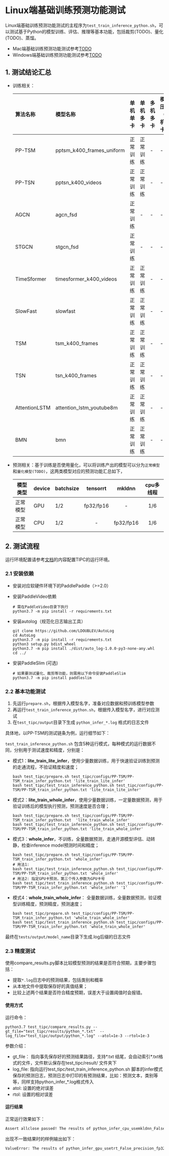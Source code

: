 # Linux端基础训练预测功能测试

Linux端基础训练预测功能测试的主程序为`test_train_inference_python.sh`，可以测试基于Python的模型训练、评估、推理等基本功能，包括裁剪(TODO)、量化(TODO)、蒸馏。

- Mac端基础训练预测功能测试参考[TODO]()
- Windows端基础训练预测功能测试参考[TODO]()

## 1. 测试结论汇总

- 训练相关：

    | 算法名称 | 模型名称 | 单机单卡 | 单机多卡 | 多机多卡 | 模型压缩（单机多卡） |
    |  :----  |   :----  |    :----  |  :----   |  :----   |  :----   |
    |  PP-TSM  | pptsm_k400_frames_uniform | 正常训练 | 正常训练 | - | - |
    |  PP-TSN  | pptsn_k400_videos | 正常训练 | 正常训练 | - | - |
    |  AGCN  | agcn_fsd | 正常训练 | - | - | - |
    |  STGCN  | stgcn_fsd | 正常训练 | - | - | - |
    |  TimeSformer  | timesformer_k400_videos | 正常训练 | 正常训练 | - | - |
    |  SlowFast  | slowfast | 正常训练 | 正常训练 | - | - |
    |  TSM  | tsm_k400_frames | 正常训练 | 正常训练 | - | - |
    |  TSN  | tsn_k400_frames | 正常训练 | 正常训练 | - | - |
    |  AttentionLSTM  | attention_lstm_youtube8m | 正常训练 | 正常训练 | - | - |
    |  BMN  | bmn | 正常训练 | 正常训练 | - | - |


- 预测相关：基于训练是否使用量化，可以将训练产出的模型可以分为`正常模型`和`量化模型(TODO)`，这两类模型对应的预测功能汇总如下，

    | 模型类型 |device | batchsize | tensorrt | mkldnn | cpu多线程 |
    |  ----   |  ---- |   ----   |  :----:  |   :----:   |  :----:  |
    | 正常模型 | GPU | 1/2 | fp32/fp16 | - | 1/6 |
    | 正常模型 | CPU | 1/2 | - | fp32/fp16 | 1/6 |


## 2. 测试流程

运行环境配置请参考[文档](./install.md)的内容配置TIPC的运行环境。

### 2.1 安装依赖
- 安装对应软硬件环境下的PaddlePaddle（>=2.0）

- 安装PaddleVideo依赖
    ```
    # 需在PaddleVideo目录下执行
    python3.7 -m pip install -r requirements.txt
    ```
- 安装autolog（规范化日志输出工具）
    ```
    git clone https://github.com/LDOUBLEV/AutoLog
    cd AutoLog
    python3.7 -m pip install -r requirements.txt
    python3 setup.py bdist_wheel
    python3.7 -m pip install ./dist/auto_log-1.0.0-py3-none-any.whl
    cd ../
    ```
- 安装PaddleSlim (可选)
   ```
   # 如果要测试量化、裁剪等功能，则需用以下命令安装PaddleSlim
   python3.7 -m pip install paddleslim
   ```


### 2.2 基本功能测试
1. 先运行`prepare.sh`，根据传入模型名字，准备对应数据和预训练模型参数
2. 再运行`test_train_inference_python.sh`，根据传入模型名字，进行对应测试
3. 在`test_tipc/output`目录下生成 `python_infer_*.log` 格式的日志文件

具体地，以PP-TSM的测试链条为例，运行细节如下：

`test_train_inference_python.sh` 包含5种运行模式，每种模式的运行数据不同，分别用于测试速度和精度，分别是：

- 模式1：**lite_train_lite_infer**，使用少量数据训练，用于快速验证训练到预测的走通流程，不验证精度和速度；
    ```shell
    bash test_tipc/prepare.sh test_tipc/configs/PP-TSM/PP-TSM_train_infer_python.txt 'lite_train_lite_infer'
    bash test_tipc/test_train_inference_python.sh test_tipc/configs/PP-TSM/PP-TSM_train_infer_python.txt 'lite_train_lite_infer'
    ```

- 模式2：**lite_train_whole_infer**，使用少量数据训练，一定量数据预测，用于验证训练后的模型执行预测，预测速度是否合理；
    ```shell
    bash test_tipc/prepare.sh test_tipc/configs/PP-TSM/PP-TSM_train_infer_python.txt  'lite_train_whole_infer'
    bash test_tipc/test_train_inference_python.sh test_tipc/configs/PP-TSM/PP-TSM_train_infer_python.txt 'lite_train_whole_infer'
    ```

- 模式3：**whole_infer**，不训练，全量数据预测，走通开源模型评估、动转静，检查inference model预测时间和精度；
    ```shell
    bash test_tipc/prepare.sh test_tipc/configs/PP-TSM/PP-TSM_train_infer_python.txt 'whole_infer'
    # 用法1:
    bash test_tipc/test_train_inference_python.sh test_tipc/configs/PP-TSM/PP-TSM_train_infer_python.txt 'whole_infer'
    # 用法2: 指定GPU卡预测，第三个传入参数为GPU卡号
    bash test_tipc/test_train_inference_python.sh test_tipc/configs/PP-TSM/PP-TSM_train_infer_python.txt 'whole_infer' '1'
    ```

- 模式4：**whole_train_whole_infer**： 全量数据训练，全量数据预测，验证模型训练精度，预测精度，预测速度；
    ```shell
    bash test_tipc/prepare.sh test_tipc/configs/PP-TSM/PP-TSM_train_infer_python.txt 'whole_train_whole_infer'
    bash test_tipc/test_train_inference_python.sh test_tipc/configs/PP-TSM/PP-TSM_train_infer_python.txt 'whole_train_whole_infer'
    ```


最终在`tests/output/model_name`目录下生成.log后缀的日志文件


### 2.3 精度测试

使用compare_results.py脚本比较模型预测的结果是否符合预期，主要步骤包括：
- 提取`*.log`日志中的预测结果，包括类别和概率
- 从本地文件中提取保存好的真值结果；
- 比较上述两个结果是否符合精度预期，误差大于设置阈值时会报错。

#### 使用方式
运行命令：
```shell
python3.7 test_tipc/compare_results.py --gt_file="test_tipc/results/python_*.txt"  --log_file="test_tipc/output/python_*.log" --atol=1e-3 --rtol=1e-3
```

参数介绍：
- gt_file： 指向事先保存好的预测结果路径，支持*.txt 结尾，会自动索引*.txt格式的文件，文件默认保存在test_tipc/result/ 文件夹下
- log_file: 指向运行test_tipc/test_train_inference_python.sh 脚本的infer模式保存的预测日志，预测日志中打印的有预测结果，比如：预测文本，类别等等，同样支持python_infer_*.log格式传入
- atol: 设置的绝对误差
- rtol: 设置的相对误差

#### 运行结果

正常运行效果如下：
```bash
Assert allclose passed! The results of python_infer_cpu_usemkldnn_False_threads_6_precision_fp32_batchsize_16.log and ./test_tipc/results/PP-TSM/python_ppvideo_PP-TSM_results_fp32.txt are consistent!
```

出现不一致结果时的样例输出如下：
```bash
ValueError: The results of python_infer_gpu_usetrt_False_precision_fp32_batchsize_8.log and the results of ./test_tipc/results/PP-TSM/python_ppvideo_PP-TSM_results_fp32.txt are inconsistent!
```
